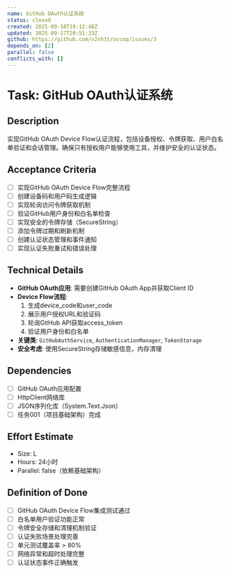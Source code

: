 ```yaml
---
name: GitHub OAuth认证系统
status: closed
created: 2025-09-16T19:12:48Z
updated: 2025-09-17T20:51:33Z
github: https://github.com/v2sh1t/occop/issues/3
depends_on: [2]
parallel: false
conflicts_with: []
---
```


# Task: GitHub OAuth认证系统

## Description
实现GitHub OAuth Device Flow认证流程，包括设备授权、令牌获取、用户白名单验证和会话管理。确保只有授权用户能够使用工具，并维护安全的认证状态。

## Acceptance Criteria
- [ ] 实现GitHub OAuth Device Flow完整流程
- [ ] 创建设备码和用户码生成逻辑
- [ ] 实现轮询访问令牌获取机制
- [ ] 验证GitHub用户身份和白名单检查
- [ ] 实现安全的令牌存储（SecureString）
- [ ] 添加令牌过期和刷新机制
- [ ] 创建认证状态管理和事件通知
- [ ] 实现认证失败重试和错误处理

## Technical Details
- **GitHub OAuth应用**: 需要创建GitHub OAuth App并获取Client ID
- **Device Flow流程**:
  1. 生成device_code和user_code
  2. 展示用户授权URL和验证码
  3. 轮询GitHub API获取access_token
  4. 验证用户身份和白名单
- **关键类**: `GitHubAuthService`, `AuthenticationManager`, `TokenStorage`
- **安全考虑**: 使用SecureString存储敏感信息，内存清理

## Dependencies
- [ ] GitHub OAuth应用配置
- [ ] HttpClient网络库
- [ ] JSON序列化库（System.Text.Json）
- [ ] 任务001（项目基础架构）完成

## Effort Estimate
- Size: L
- Hours: 24小时
- Parallel: false（依赖基础架构）

## Definition of Done
- [ ] GitHub OAuth Device Flow集成测试通过
- [ ] 白名单用户验证功能正常
- [ ] 令牌安全存储和清理机制验证
- [ ] 认证失败场景处理完善
- [ ] 单元测试覆盖率 > 80%
- [ ] 网络异常和超时处理完整
- [ ] 认证状态事件正确触发
